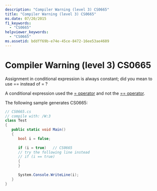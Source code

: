 ```yaml
---
description: "Compiler Warning (level 3) CS0665"
title: "Compiler Warning (level 3) CS0665"
ms.date: 07/20/2015
f1_keywords: 
  - "CS0665"
helpviewer_keywords: 
  - "CS0665"
ms.assetid: bddff69b-e74e-45ce-8472-16ee53ae4609
---
```

# Compiler Warning (level 3) CS0665
Assignment in conditional expression is always constant; did you mean to use == instead of = ?  
  
 A conditional expression used the [= operator](../language-reference/operators/assignment-operator.md) and not the [== operator](../language-reference/operators/equality-operators.md#equality-operator-).
  
 The following sample generates CS0665:  
  
```csharp  
// CS0665.cs  
// compile with: /W:3  
class Test  
{  
   public static void Main()  
   {  
      bool i = false;  
  
      if (i = true)   // CS0665  
      // try the following line instead  
      // if (i == true)  
      {  
      }  
  
      System.Console.WriteLine(i);  
   }  
}  
```
